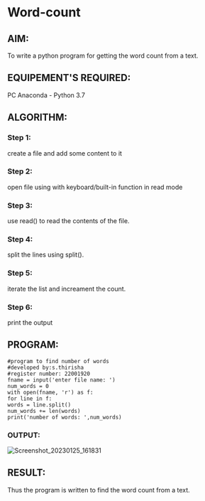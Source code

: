 # Word-count
## AIM:
To write a python program for getting the word count from a text.
## EQUIPEMENT'S REQUIRED: 
PC
Anaconda - Python 3.7
## ALGORITHM: 
### Step 1:

create a file and add some content to it

### Step 2: 

open file using with keyboard/built-in function in read mode
 
### Step 3: 

use read() to read the contents of the file.

### Step 4:  

split the lines using split().

### Step 5: 

iterate the list and increament the count.

### Step 6: 

print the output

## PROGRAM:
```
#program to find number of words
#developed by:s.thirisha
#register number: 22001920
fname = input('enter file name: ')
num_words = 0
with open(fname, 'r') as f:
for line in f:
words = line.split()
num_words += len(words)
print('number of words: ',num_words)
```

### OUTPUT:
![Screenshot_20230125_161831](https://user-images.githubusercontent.com/120380280/214619989-29303e4f-fe07-4143-81a9-67c4e985d53b.png)

## RESULT:
Thus the program is written to find the word count from a text.
